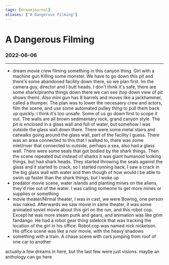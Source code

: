 ```yaml
---
tags: [dreamjournal]
aliases: ["A Dangerous Filming"]
---
```


# A Dangerous Filming
### 2022-06-06
---

- dream movie crew filming something in this canyon thing. Girl with a machine gun Killing some monster. We have to go down this pit and there's some abandoned facility down there, so we plan first. Im the camera guy, director and I butt heads. I don't think it's safe, there are some shark/piranha things down there we can see (top down view of pit shows them). Also mini gun has 8 barrels and moves like a jackhammer, called a thumper. The plan was to lower the necesaery crew and actors, film the scene, and use some automated pulley thing to pull them back up quickly. I think it's too unsafe. Some of us go down first to scope it out. The walls are all brown sedimentary rock, grand canyon style. The pit is enclosed in a glass wall and full of water, but somehow I was outside the glass wall down there. There were some metal stairs and catwalks going around the glass wall, part of the facility I guess. There was an area connected to this that I walked to, there was some inlet/river that connected to outside, perhaps a sea, also had a glass wall. There were some seals that got bodied by the shark things. Then the scene repeated but instead of sharks it was giant humanoid looking things, but had shark heads. They started throwing the seals against the glass and it started to crack, so I started running back, I saw a crack in the big glass wall with water and then though of how would I be able to swim up faster than the shark things, but I woke up  
- predator movie scene, water islands and planting mines on the aliens, they'd rise out of the water. I was calling someone to get more mines or supplies or something  
- movie theater/Nirmal theater, I was in cast, we were Bowing, one person was naked. Afterwards we saw movie in same theater, it was some animated soviet movie about this girl on the run, and this robot cop. Except he was more steam punk and gears, and animation was like grim fandango. He had a robot gear thing sidekick that was tracking the location of the girl in his office. Robot cop was named nick nickelson. His office scene was like a noir movie, with the heavy shadows  
- something with a train. A chase scene with cars jumping from roof of one car to another

actually a few dreams in here, but the last few were just visions. maybe an anthology can go here